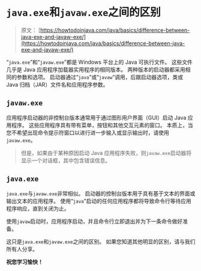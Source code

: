 # `java.exe`和`javaw.exe`之间的区别

> 原文： [https://howtodoinjava.com/java/basics/difference-between-java-exe-and-javaw-exe/](https://howtodoinjava.com/java/basics/difference-between-java-exe-and-javaw-exe/)

“`java.exe`”和“`javaw.exe`”都是 Windows 平台上的 Java 可执行文件。 这些文件几乎是 Java 应用程序加载器实用程序的相同版本。 两种版本的启动器都采用相同的参数和选项。 启动器通过“`java`”或“`javaw`”调用，后跟启动器选项，类或 Java 归档（JAR）文件名和应用程序参数。

## `javaw.exe`

应用程序启动器的非控制台版本通常用于通过图形用户界面（GUI）启动 Java 应用程序。 这些应用程序具有带有菜单，按钮和其他交互元素的窗口。 本质上，当您不希望出现命令提示符窗口以进行进一步输入或显示输出时，请使用`javaw.exe`。

> 但是，如果由于某种原因启动 Java 应用程序失败，则`javaw.exe`启动器将显示一个对话框，其中包含错误信息。

## `java.exe`

`java.exe`与`javaw.exe`非常相似。 启动器的控制台版本用于具有基于文本的界面或输出文本的应用程序。 使用“`java`”启动的任何应用程序都将导致命令行等待应用程序响应，直到关闭为止。

使用`javaw`启动时，应用程序启动，并且命令行立即退出并为下一条命令做好准备。

这只是`java.exe`和`javaw.exe`之间的区别。 如果您知道其他明显的区别，请与我们所有人分享。

**祝您学习愉快！**